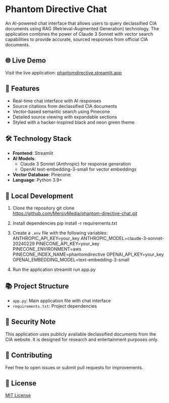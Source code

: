# Phantom Directive Chat

An AI-powered chat interface that allows users to query declassified CIA documents using RAG (Retrieval-Augmented Generation) technology. The application combines the power of Claude 3 Sonnet with vector search capabilities to provide accurate, sourced responses from official CIA documents.

## 🌐 Live Demo
Visit the live application: [phantomdirective.streamlit.app](https://phantomdirective.streamlit.app)

## 🚀 Features
- Real-time chat interface with AI responses
- Source citations from declassified CIA documents
- Vector-based semantic search using Pinecone
- Detailed source viewing with expandable sections
- Styled with a hacker-inspired black and neon green theme

## 🛠️ Technology Stack
- **Frontend**: Streamlit
- **AI Models**: 
  - Claude 3 Sonnet (Anthropic) for response generation
  - OpenAI text-embedding-3-small for vector embeddings
- **Vector Database**: Pinecone
- **Language**: Python 3.9+

## 🔧 Local Development
1. Clone the repository
git clone https://github.com/MersivMedia/phantom-directive-chat.git

2. Install dependencies
pip install -r requirements.txt

3. Create a `.env` file with the following variables:
ANTHROPIC_API_KEY=your_key
ANTHROPIC_MODEL=claude-3-sonnet-20240229
PINECONE_API_KEY=your_key
PINECONE_ENVIRONMENT=aws
PINECONE_INDEX_NAME=phantomdirective
OPENAI_API_KEY=your_key
OPENAI_EMBEDDING_MODEL=text-embedding-3-small

4. Run the application
streamlit run app.py

## 📚 Project Structure
- `app.py`: Main application file with chat interface
- `requirements.txt`: Project dependencies

## 🔐 Security Note
This application uses publicly available declassified documents from the CIA website. It is designed for research and entertainment purposes only.

## 🤝 Contributing
Feel free to open issues or submit pull requests for improvements.

## 📝 License
[MIT License](LICENSE)
